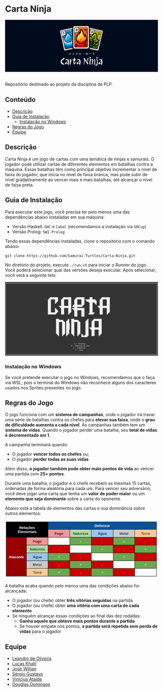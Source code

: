 # Carta Ninja

<div style="width: 100%; display: flex; justify-content: center; margin-bottom: 32px">
  <img src="./public/imgs/banner.png" alt="Banner" />
</div>

Repositório destinado ao projeto da disciplina de PLP.

## Conteúdo

- [Descrição](#descrição)
- [Guia de Instalação](#guia-de-instalação)
  - [Instalação no Windows](#instalação-no-windows)
- [Regras do Jogo](#regras-do-jogo)
- [Equipe](#equipe)

## Descrição

Carta Ninja é um jogo de cartas com uma temática de ninjas e samurais. O jogador
pode utilizar cartas de diferentes elementos em batalhas contra a máquina.
Essas batalhas têm como principal objetivo incrementar o nível de faixa do
jogador, que inicia no nível de faixa branca, mas pode subir de nível
gradativamente ao vencer mais e mais batalhas, até alcançar o nível de faixa
preta.

## Guia de Instalação

Para executar este jogo, você precisa ter pelo menos uma das dependências abaixo
instaladas em sua máquina:

- Versão Haskell: `GHC` e `Cabal` (recomendamos a instalação via `GHCup`)
- Versão Prolog: `SWI Prolog`

Tendo essas dependências instaladas, clone o repositório com o comando abaixo:

```
git clone https://github.com/Samurai-Turtles/Carta-Ninja.git
```

No diretório do projeto, execute `./run.sh` para iniciar o Runner do jogo. Você
poderá selecionar qual das versões deseja executar. Após selecionar, você verá
a seguinte tela:

![Start Screen](./public/imgs/tela-inicial.png)

### Instalação no Windows

Se você pretende executar o jogo no Windows, recomendamos que o faça via WSL, 
pois o terminal do Windows não reconhece alguns dos caracteres usados nos 
Sprites presentes no jogo.

## Regras do Jogo

O jogo funciona com um **sistema de campanhas**, onde o jogador irá travar
uma série de batalhas contra os chefes para **elevar sua faixa**, onde o 
**grau de dificuldade aumenta a cada nível**. As campanhas também tem um 
**sistema de vidas**. Quando o jogador perder uma batalha, seu 
**total de vidas é decrementado em 1**. 

A campanha terminará quando:

- O jogador **vencer todos os chefes** ou; 
- O jogador **perder todas as suas vidas**

Além disso, **o jogador também pode obter mais pontos de vida** ao vencer uma
partida com **25+ pontos**.

Durante uma batalha, o jogador e o chefe recebem as mesmas 15 cartas, ordenadas
de forma aleatória para cada um. Para vencer seu adversário, você deve jogar uma
carta que tenha um **valor de poder maior** ou um **elemento que seja dominante**
sobre a carta do oponente. 

Abaixo está a tabela de elementos das cartas e sua dominância sobre outros elementos:

![Relações Elementais](./public/imgs/elementos.png)

A batalha acaba quando pelo menos uma das condições abaixo for alcançada:

- O jogador (ou chefe) obter **três vitórias seguidas** na partida
- O jogador (ou chefe) obter **uma vitória com uma carta de cada elemento**
- Se ninguém alcançar essas condições ao final das dez rodadas:
  - **Ganha aquele que obteve mais pontos durante a partida**
  - Se houver empate nos pontos, **a partida será repetida sem perda de vidas** 
    para o jogador

## Equipe

- [Leandro de Oliveira](https://github.com/losout0)
- [Lucas Khalil](https://github.com/LucasKhalil)
- [José Willian](https://github.com/JWillianSl)
- [Sérgio Gustavo](https://github.com/sergio-gustavo-andrade-grilo)
- [Vinicius Ataíde](https://github.com/ViniciusUltraAD)
- [Douglas Domingos](https://github.com/dougdomingos)

